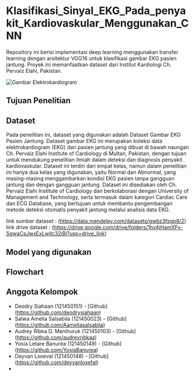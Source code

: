 # Klasifikasi_Sinyal_EKG_Pada_penyakit_Kardiovaskular_Menggunakan_CNN
Repository ini berisi implementasi deep learning menggunakan transfer learning dengan arsitektur VGG16 untuk klasifikasi gambar EKG pasien jantung. Proyek ini memanfaatkan dataset dari Institut Kardiologi Ch. Pervaiz Elahi, Pakistan.

![Gambar Elektrokardiogram](https://faste.id/wp-content/uploads/2023/01/sinus-heart-rhythm-on-electrocardiogram-1024x683.jpg)

## Tujuan Penelitian

## Dataset 
Pada penelitian ini, dataset yang digunakan adalah Dataset Gambar EKG Pasien Jantung. Dataset gambar EKG ini merupakan koleksi data elektrokardiogram (EKG) dari pasien jantung yang dibuat di bawah naungan Ch. Pervaiz Elahi Institute of Cardiology di Multan, Pakistan, dengan tujuan untuk mendukung penelitian ilmiah dalam deteksi dan diagnosis penyakit kardiovaskular. Dataset ini terdiri dari empat kelas, namun dalam penelitian ini hanya dua kelas yang digunakan, yaitu Normal dan Abnormal, yang masing-masing menggambarkan kondisi EKG pasien tanpa gangguan jantung dan dengan gangguan jantung. Dataset ini disediakan oleh Ch. Pervaiz Elahi Institute of Cardiology dan berkolaborasi dengan University of Management and Technology, serta termasuk dalam kategori Cardiac Care dan ECG Database, yang bertujuan untuk membantu pengembangan metode deteksi otomatis penyakit jantung melalui analisis data EKG.

link sumber dataset : (https://data.mendeley.com/datasets/gwbz3fsgp8/2)
link drive dataset : (https://drive.google.com/drive/folders/1hv4jHamXFy-SgwaCsJwxExLwitc32iBj?usp=drive_link)

## Model yang digunakan

## Flowchart

## Anggota Kelompok
- Deodry Siahaan (121450151) - [Github] (https://github.com/deodrysiahaan)
- Salwa Amelia Salsabila (121450023) - [Github] (https://github.com/Aameliasalsabila)
- Audrey Ribka D. Manihuruk (121450103) - [Github] (https://github.com/audreyribkaa)
- Yosia Letare Banurea (121450149) - [Github] (https://github.com/YosiaBanurea)
- Deyvan Loxeval (121450148) - [Github] (https://github.com/deyvanloxefal)
- 
